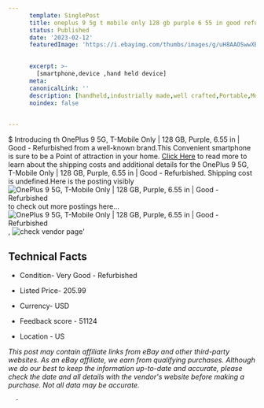 ```yaml
---
      template: SinglePost
      title: oneplus 9 5g t mobile only 128 gb purple 6 55 in good refurbished
      status: Published
      date: '2023-02-12'
      featuredImage: 'https://i.ebayimg.com/thumbs/images/g/uH8AAOSwwXBipelU/s-l225.jpg'
       

      excerpt: >-
        [smartphone,device ,hand held device]
      meta:
      canonicalLink: ''
      description: [handheld,industrially made,well crafted,Portable,Mobile,Compact,Convenient,Lightweight,Maneuverable,Man-portable,Miniature,Carriable,Hand-held,Light,Holdable,Transportable,Mobile device,Pocket-sized,On-the-go,Wireless,Cordless,Compact size,Convenient size, smartphone,device ,hand held device]
      noindex: false
      

---
```

$
      Introducing th OnePlus 9 5G, T-Mobile Only | 128 GB, Purple, 6.55 in | Good - Refurbished from a well-known brand.This Convenient smartphone is sure to be a Point of attraction  in your home. [Click Here](https://www.ebay.com/itm/144599450320?hash=item21aacc82d0%3Ag%3AuH8AAOSwwXBipelU&amdata=enc%3AAQAHAAAA4B9AwuzpkTDZL5uDOAaK%2FsFd4iVSj371j7RgeyjrACDk8oh119aaiiZ%2Bb8gquLsQ4NPutLk5H6X59SmS30uBryvjJu7u%2B9Os3PbahDuXw5LltfLEUZx7ZS4j%2BDiv7jiNEsxnJnI6MWhdx2iuzTS%2BRUV9zQP3l56069VGp4JYWA4vKuAeea%2FYaGmhnfM7iHJJzp9eJrWG8LqyvI5Lvb6RUtequqS%2FEYo0YVYTA2MZkkX9kJR3Mxdrs9RYAQ0xR12jQegXL6mHThIA%2Ba8tWFnVE1GCR6SrDmIONyNxI%2F2pRKIg&mkevt=1&mkcid=1&mkrid=711-53200-19255-0&campid=%253CePNCampaignId%253E&customid=%253CreferenceId%253E&toolid=10049) to read more to learn about the shipping costs and additional details for the OnePlus 9 5G, T-Mobile Only | 128 GB, Purple, 6.55 in | Good - Refurbished. Shipping cost is undefined.Here is the posting visibly ![OnePlus 9 5G, T-Mobile Only | 128 GB, Purple, 6.55 in | Good - Refurbished](https://i.ebayimg.com/thumbs/images/g/uH8AAOSwwXBipelU/s-l225.jpg) to check out more postings here... ![OnePlus 9 5G, T-Mobile Only | 128 GB, Purple, 6.55 in | Good - Refurbished](https://i.ebayimg.com/images/g/uH8AAOSwwXBipelU/s-l1600.jpg), ![check vendor page](https://origin-galleryplus.ebayimg.com/ws/web/144599450320_2_0_1/225x225.jpg,https://origin-galleryplus.ebayimg.com/ws/web/144599450320_3_0_1/225x225.jpg,https://origin-galleryplus.ebayimg.com/ws/web/144599450320_4_0_1/225x225.jpg,https://origin-galleryplus.ebayimg.com/ws/web/144599450320_5_0_1/225x225.jpg)'

      

 ## Technical Facts 



     
      

 - Condition- Very Good - Refurbished 


      

 - Listed Price- 205.99 


      

 - Currency- USD 


      

 - Feedback score - 51124 


      

 - Location - US 


      
      

 *_This post may contain affiliate links from eBay and other third-party websites. As an eBay affiliate, we earn from qualifying purchases. Although we do our best to keep the information up-to-date and accurate, please check the date and all details with the vendor's website before making a purchase. Not all data may be accurate._*




      -
